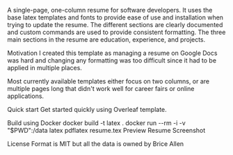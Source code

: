 A single-page, one-column resume for software developers. It uses the base latex templates and fonts to provide ease of use and installation when trying to update the resume. The different sections are clearly documented and custom commands are used to provide consistent formatting. The three main sections in the resume are education, experience, and projects.

Motivation
I created this template as managing a resume on Google Docs was hard and changing any formatting was too difficult since it had to be applied in multiple places.

Most currently available templates either focus on two columns, or are multiple pages long that didn't work well for career fairs or online applications.

Quick start
Get started quickly using Overleaf template.

Build using Docker
docker build -t latex .
docker run --rm -i -v "$PWD":/data latex pdflatex resume.tex
Preview
Resume Screenshot

License
Format is MIT but all the data is owned by Brice Allen
